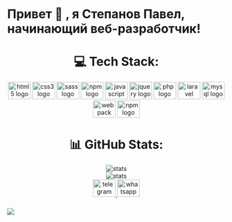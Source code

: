 # Привет 👋 , я Степанов Павел, начинающий веб-разработчик!

<h1 align="center">💻 Tech Stack:</h1>
<div align="center">
  <img src="https://cdn.jsdelivr.net/gh/devicons/devicon/icons/html5/html5-original.svg" height="40" width="52" alt="html5 logo"  />
  <img src="https://cdn.jsdelivr.net/gh/devicons/devicon/icons/css3/css3-original.svg" height="40" width="52" alt="css3 logo"  />
  <img src="https://cdn.jsdelivr.net/gh/devicons/devicon/icons/sass/sass-original.svg" height="40" width="52" alt="sass logo"  />
<img src="https://img.shields.io/badge/BEM-<green>?style=plastic&logoColor=white" height="40" width="52" alt="npm logo"  />
  <img src="https://cdn.jsdelivr.net/gh/devicons/devicon/icons/javascript/javascript-original.svg" height="40" width="52" alt="javascript logo"  />
  <img src="https://cdn.jsdelivr.net/gh/devicons/devicon/icons/jquery/jquery-original.svg" height="40" width="52" alt="jquery logo"  />
  <img src="https://cdn.jsdelivr.net/gh/devicons/devicon/icons/php/php-original.svg" height="40" width="52" alt="php logo"  />
  <img src="https://cdn.jsdelivr.net/gh/devicons/devicon/icons/laravel/laravel-plain.svg" height="40" width="52" alt="laravel logo"  />
  <img src="https://cdn.jsdelivr.net/gh/devicons/devicon/icons/mysql/mysql-original.svg" height="40" width="52" alt="mysql logo"  />
  <img src="https://cdn.jsdelivr.net/gh/devicons/devicon/icons/webpack/webpack-original.svg" height="40" width="52" alt="webpack logo"  />
  <img src="https://cdn.jsdelivr.net/gh/devicons/devicon/icons/npm/npm-original-wordmark.svg" height="40" width="52" alt="npm logo"  />
</div>

<h1 align="center">📊 GitHub Stats:</h1>

<div align="center">
  <img src="https://github-readme-stats.vercel.app/api/top-langs/?username=Paul-Stepanov&theme=dark&hide_border=false&include_all_commits=false&count_private=false&layout=compact" alt="stats"  />  </br>
    <img src="https://github-readme-streak-stats.herokuapp.com/?user=Paul-Stepanov&theme=dark&hide_border=false" alt="stats" />
</div>

<div align="center">
    <a href="https://t.me/Paul_Stepanov">
    <img src="https://raw.githubusercontent.com/maurodesouza/profile-readme-generator/master/src/assets/icons/social/telegram/default.svg"
         width="52" height="40" alt="telegram logo"/>
    </a>
    <a href="https://wa.clck.bar/79509174660">
    <img src="https://raw.githubusercontent.com/maurodesouza/profile-readme-generator/master/src/assets/icons/social/whatsapp/default.svg"
         width="52" height="40" alt="whatsapp logo"/>
    </a>
</div>

###

[![](https://visitcount.itsvg.in/api?id=Paul-Stepanov&icon=0&color=0)](https://visitcount.itsvg.in)

